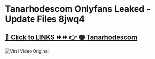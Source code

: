 
 # Tanarhodescom Onlyfans Leaked - Update Files 8jwq4

## <h2><a href="https://clipsfans.com/Tanarhodescom&ref=git">🔗 Click to LINKS ⏩⏩ 👉 🟢 Tanarhodescom </a></h2>

<a href="https://clipsfans.com/Tanarhodescom&ref=git" rel="nofollow" data-target="animated-image.originalLink"><img src="https://i.ibb.co.com/xMMVF88/686577567.gif" alt="Viral Video Original" style="max-width: 100%; display: inline-block;" data-target="animated-image.originalImage"></a>


